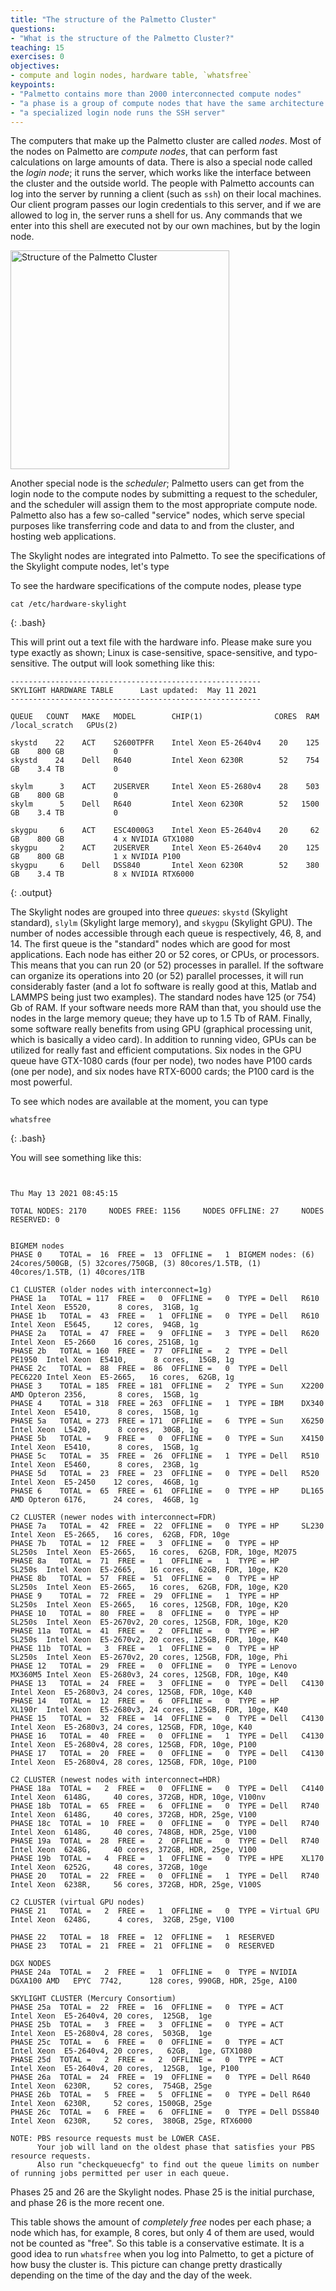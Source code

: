 ```yaml
---
title: "The structure of the Palmetto Cluster"
questions:
- "What is the structure of the Palmetto Cluster?"
teaching: 15
exercises: 0
objectives:
- compute and login nodes, hardware table, `whatsfree`
keypoints:
- "Palmetto contains more than 2000 interconnected compute nodes"
- "a phase is a group of compute nodes that have the same architecture (CPUs, RAM, GPUs)"
- "a specialized login node runs the SSH server"
---
```


The computers that make up the Palmetto cluster are called *nodes*. Most of the nodes on Palmetto are *compute nodes*, 
that can perform fast calculations on large amounts of data. There is also a special node called the *login node*; it runs the server, 
which works like the interface 
between the cluster 
and the outside world. The people with Palmetto accounts can log into the server by running a client (such as `ssh`) on their local machines. 
Our client program passes our login credentials to this server, and if we are allowed to log in, the server runs a shell for us. 
Any commands that we enter into this shell are executed not by our own machines, but by the login node.

<img src="../fig/palmetto-structure.png" alt="Structure of the Palmetto Cluster" style="height:350px">

Another special node is the *scheduler*; Palmetto users can get from the
login node to the compute nodes by submitting a request to the scheduler, and the scheduler will assign them to the most appropriate compute node.
Palmetto also has a few so-called "service" nodes, which serve special purposes like transferring code and data to and from the cluster, and hosting web applications.

The Skylight nodes are integrated into Palmetto. To see the specifications of the Skylight compute nodes, let's type

To see the hardware specifications of the compute nodes, please type

~~~
cat /etc/hardware-skylight
~~~
{: .bash}

This will print out a text file with the hardware info. Please make sure you type exactly as shown; Linux is case-sensitive, space-sensitive, 
and typo-sensitive. The output will look something like this:

~~~
--------------------------------------------------------
SKYLIGHT HARDWARE TABLE      Last updated:  May 11 2021
--------------------------------------------------------

QUEUE   COUNT   MAKE   MODEL        CHIP(1)                CORES  RAM       /local_scratch   GPUs(2)

skystd    22    ACT    S2600TPFR    Intel Xeon E5-2640v4    20    125 GB    800 GB           0
skystd    24    Dell   R640         Intel Xeon 6230R        52    754 GB    3.4 TB           0

skylm      3    ACT    2USERVER     Intel Xeon E5-2680v4    28    503 GB    800 GB           0
skylm      5    Dell   R640         Intel Xeon 6230R        52   1500 GB    3.4 TB           0

skygpu     6    ACT    ESC4000G3    Intel Xeon E5-2640v4    20     62 GB    800 GB           4 x NVIDIA GTX1080
skygpu     2    ACT    2USERVER     Intel Xeon E5-2640v4    20    125 GB    800 GB           1 x NVIDIA P100
skygpu     6    Dell   DSS840       Intel Xeon 6230R        52    380 GB    3.4 TB           8 x NVIDIA RTX6000
~~~
{: .output}

The Skylight nodes are grouped into three *queues*: `skystd` (Skylight standard), `slylm` (Skylight large memory), and `skygpu` (Skylight GPU). The number of nodes accessible through each queue is respectively, 46, 8, and 14. The first queue is the "standard" nodes which are good for most applications. Each node has either 20 or 52 cores, or CPUs, or processors.  This means that you can run 20 (or 52) processes in parallel. If the software can organize its operations into 20 (or 52) parallel processes, it will run considerably faster (and a lot fo software is really good at this, Matlab and LAMMPS being just two examples). The standard nodes have 125 (or 754) Gb of RAM. If your software needs more RAM than that, you should use the nodes in the large memory queue; they have up to 1.5 Tb of RAM. Finally, some software really benefits from using GPU (graphical processing unit, which is basically a video card). In addition to running video, GPUs can be utilized for really fast and efficient computations. Six nodes in the GPU queue have GTX-1080 cards (four per node), two nodes have P100 cards (one per node), and six nodes have RTX-6000 cards; the P100 card is the most powerful. 

To see which nodes are available at the moment, you can type 

~~~
whatsfree
~~~
{: .bash}

You will see something like this:

~~~


Thu May 13 2021 08:45:15

TOTAL NODES: 2170     NODES FREE: 1156     NODES OFFLINE: 27     NODES RESERVED: 0


BIGMEM nodes
PHASE 0    TOTAL =  16  FREE =  13  OFFLINE =   1  BIGMEM nodes: (6) 24cores/500GB, (5) 32cores/750GB, (3) 80cores/1.5TB, (1) 40cores/1.5TB, (1) 40cores/1TB

C1 CLUSTER (older nodes with interconnect=1g)
PHASE 1a   TOTAL = 117  FREE =   0  OFFLINE =   0  TYPE = Dell   R610    Intel Xeon  E5520,      8 cores,  31GB, 1g
PHASE 1b   TOTAL =  43  FREE =   1  OFFLINE =   0  TYPE = Dell   R610    Intel Xeon  E5645,     12 cores,  94GB, 1g
PHASE 2a   TOTAL =  47  FREE =   9  OFFLINE =   3  TYPE = Dell   R620    Intel Xeon  E5-2660    16 cores, 251GB, 1g
PHASE 2b   TOTAL = 160  FREE =  77  OFFLINE =   2  TYPE = Dell   PE1950  Intel Xeon  E5410,      8 cores,  15GB, 1g
PHASE 2c   TOTAL =  88  FREE =  86  OFFLINE =   0  TYPE = Dell   PEC6220 Intel Xeon  E5-2665,   16 cores,  62GB, 1g
PHASE 3    TOTAL = 185  FREE = 181  OFFLINE =   2  TYPE = Sun    X2200   AMD Opteron 2356,       8 cores,  15GB, 1g
PHASE 4    TOTAL = 318  FREE = 263  OFFLINE =   1  TYPE = IBM    DX340   Intel Xeon  E5410,      8 cores,  15GB, 1g
PHASE 5a   TOTAL = 273  FREE = 171  OFFLINE =   6  TYPE = Sun    X6250   Intel Xeon  L5420,      8 cores,  30GB, 1g
PHASE 5b   TOTAL =   9  FREE =   0  OFFLINE =   0  TYPE = Sun    X4150   Intel Xeon  E5410,      8 cores,  15GB, 1g
PHASE 5c   TOTAL =  35  FREE =  26  OFFLINE =   1  TYPE = Dell   R510    Intel Xeon  E5460,      8 cores,  23GB, 1g
PHASE 5d   TOTAL =  23  FREE =  23  OFFLINE =   0  TYPE = Dell   R520    Intel Xeon  E5-2450    12 cores,  46GB, 1g
PHASE 6    TOTAL =  65  FREE =  61  OFFLINE =   0  TYPE = HP     DL165   AMD Opteron 6176,      24 cores,  46GB, 1g

C2 CLUSTER (newer nodes with interconnect=FDR)
PHASE 7a   TOTAL =  42  FREE =  22  OFFLINE =   0  TYPE = HP     SL230   Intel Xeon  E5-2665,   16 cores,  62GB, FDR, 10ge
PHASE 7b   TOTAL =  12  FREE =   3  OFFLINE =   0  TYPE = HP     SL250s  Intel Xeon  E5-2665,   16 cores,  62GB, FDR, 10ge, M2075
PHASE 8a   TOTAL =  71  FREE =   1  OFFLINE =   1  TYPE = HP     SL250s  Intel Xeon  E5-2665,   16 cores,  62GB, FDR, 10ge, K20
PHASE 8b   TOTAL =  57  FREE =  51  OFFLINE =   0  TYPE = HP     SL250s  Intel Xeon  E5-2665,   16 cores,  62GB, FDR, 10ge, K20
PHASE 9    TOTAL =  72  FREE =  29  OFFLINE =   1  TYPE = HP     SL250s  Intel Xeon  E5-2665,   16 cores, 125GB, FDR, 10ge, K20
PHASE 10   TOTAL =  80  FREE =   8  OFFLINE =   0  TYPE = HP     SL250s  Intel Xeon  E5-2670v2, 20 cores, 125GB, FDR, 10ge, K20
PHASE 11a  TOTAL =  41  FREE =   2  OFFLINE =   0  TYPE = HP     SL250s  Intel Xeon  E5-2670v2, 20 cores, 125GB, FDR, 10ge, K40
PHASE 11b  TOTAL =   3  FREE =   1  OFFLINE =   0  TYPE = HP     SL250s  Intel Xeon  E5-2670v2, 20 cores, 125GB, FDR, 10ge, Phi
PHASE 12   TOTAL =  29  FREE =   0  OFFLINE =   0  TYPE = Lenovo MX360M5 Intel Xeon  E5-2680v3, 24 cores, 125GB, FDR, 10ge, K40
PHASE 13   TOTAL =  24  FREE =   3  OFFLINE =   0  TYPE = Dell   C4130   Intel Xeon  E5-2680v3, 24 cores, 125GB, FDR, 10ge, K40
PHASE 14   TOTAL =  12  FREE =   6  OFFLINE =   0  TYPE = HP     XL190r  Intel Xeon  E5-2680v3, 24 cores, 125GB, FDR, 10ge, K40
PHASE 15   TOTAL =  32  FREE =  14  OFFLINE =   0  TYPE = Dell   C4130   Intel Xeon  E5-2680v3, 24 cores, 125GB, FDR, 10ge, K40
PHASE 16   TOTAL =  40  FREE =   0  OFFLINE =   1  TYPE = Dell   C4130   Intel Xeon  E5-2680v4, 28 cores, 125GB, FDR, 10ge, P100
PHASE 17   TOTAL =  20  FREE =   0  OFFLINE =   0  TYPE = Dell   C4130   Intel Xeon  E5-2680v4, 28 cores, 125GB, FDR, 10ge, P100

C2 CLUSTER (newest nodes with interconnect=HDR)
PHASE 18a  TOTAL =   2  FREE =   0  OFFLINE =   0  TYPE = Dell   C4140   Intel Xeon  6148G,     40 cores, 372GB, HDR, 10ge, V100nv
PHASE 18b  TOTAL =  65  FREE =   6  OFFLINE =   0  TYPE = Dell   R740    Intel Xeon  6148G,     40 cores, 372GB, HDR, 25ge, V100
PHASE 18c  TOTAL =  10  FREE =   0  OFFLINE =   0  TYPE = Dell   R740    Intel Xeon  6148G,     40 cores, 748GB, HDR, 25ge, V100
PHASE 19a  TOTAL =  28  FREE =   2  OFFLINE =   0  TYPE = Dell   R740    Intel Xeon  6248G,     40 cores, 372GB, HDR, 25ge, V100
PHASE 19b  TOTAL =   4  FREE =   1  OFFLINE =   0  TYPE = HPE    XL170   Intel Xeon  6252G,     48 cores, 372GB, 10ge
PHASE 20   TOTAL =  22  FREE =   0  OFFLINE =   1  TYPE = Dell   R740    Intel Xeon  6238R,     56 cores, 372GB, HDR, 25ge, V100S

C2 CLUSTER (virtual GPU nodes)
PHASE 21   TOTAL =   2  FREE =   1  OFFLINE =   0  TYPE = Virtual GPU    Intel Xeon  6248G,      4 cores,  32GB, 25ge, V100

PHASE 22   TOTAL =  18  FREE =  12  OFFLINE =   1  RESERVED
PHASE 23   TOTAL =  21  FREE =  21  OFFLINE =   0  RESERVED

DGX NODES
PHASE 24a  TOTAL =   2  FREE =   1  OFFLINE =   0  TYPE = NVIDIA DGXA100 AMD   EPYC  7742,      128 cores, 990GB, HDR, 25ge, A100

SKYLIGHT CLUSTER (Mercury Consortium)
PHASE 25a  TOTAL =  22  FREE =  16  OFFLINE =   0  TYPE = ACT            Intel Xeon  E5-2640v4, 20 cores,  125GB,  1ge
PHASE 25b  TOTAL =   3  FREE =   3  OFFLINE =   0  TYPE = ACT            Intel Xeon  E5-2680v4, 28 cores,  503GB,  1ge
PHASE 25c  TOTAL =   6  FREE =   0  OFFLINE =   0  TYPE = ACT            Intel Xeon  E5-2640v4, 20 cores,   62GB,  1ge, GTX1080
PHASE 25d  TOTAL =   2  FREE =   2  OFFLINE =   0  TYPE = ACT            Intel Xeon  E5-2640v4, 20 cores,  125GB,  1ge, P100
PHASE 26a  TOTAL =  24  FREE =  19  OFFLINE =   0  TYPE = Dell R640      Intel Xeon  6230R,     52 cores,  754GB, 25ge
PHASE 26b  TOTAL =   5  FREE =   5  OFFLINE =   0  TYPE = Dell R640      Intel Xeon  6230R,     52 cores, 1500GB, 25ge
PHASE 26c  TOTAL =   6  FREE =   6  OFFLINE =   0  TYPE = Dell DSS840    Intel Xeon  6230R,     52 cores,  380GB, 25ge, RTX6000

NOTE: PBS resource requests must be LOWER CASE.
      Your job will land on the oldest phase that satisfies your PBS resource requests.
      Also run "checkqueuecfg" to find out the queue limits on number of running jobs permitted per user in each queue.
~~~

Phases 25 and 26 are the Skylight nodes. Phase 25 is the initial purchase, and phase 26 is the more recent one.

This table shows the amount of *completely free* nodes per each phase; a node which has, for example, 8 cores, but only 4 of them are used, would not be counted as "free". So this table is a conservative estimate. It is a good idea to run `whatsfree` when you log into Palmetto, to get a picture of how busy the cluster is. This picture can change pretty drastically depending on the time of the day and the day of the week.

